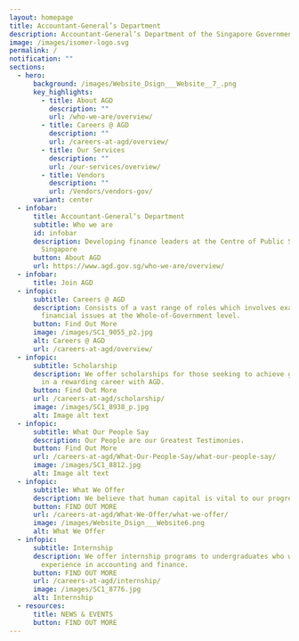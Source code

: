 ```yaml
---
layout: homepage
title: Accountant-General’s Department
description: Accountant-General’s Department of the Singapore Government
image: /images/isomer-logo.svg
permalink: /
notification: ""
sections:
  - hero:
      background: /images/Website_Dsign___Website__7_.png
      key_highlights:
        - title: About AGD
          description: ""
          url: /who-we-are/overview/
        - title: Careers @ AGD
          description: ""
          url: /careers-at-agd/overview/
        - title: Our Services
          description: ""
          url: /our-services/overview/
        - title: Vendors
          description: ""
          url: /Vendors/vendors-gov/
      variant: center
  - infobar:
      title: Accountant-General’s Department
      subtitle: Who we are
      id: infobar
      description: Developing finance leaders at the Centre of Public Sector Finance,
        Singapore
      button: About AGD
      url: https://www.agd.gov.sg/who-we-are/overview/
  - infobar:
      title: Join AGD
  - infopic:
      subtitle: Careers @ AGD
      description: Consists of a vast range of roles which involves examining
        financial issues at the Whole-of-Government level.
      button: Find Out More
      image: /images/SC1_9055_p2.jpg
      alt: Careers @ AGD
      url: /careers-at-agd/overview/
  - infopic:
      subtitle: Scholarship
      description: We offer scholarships for those seeking to achieve greater heights
        in a rewarding career with AGD.
      button: Find Out More
      url: /careers-at-agd/scholarship/
      image: /images/SC1_8938_p.jpg
      alt: Image alt text
  - infopic:
      subtitle: What Our People Say
      description: Our People are our Greatest Testimonies.
      button: Find Out More
      url: /careers-at-agd/What-Our-People-Say/what-our-people-say/
      image: /images/SC1_8812.jpg
      alt: Image alt text
  - infopic:
      subtitle: What We Offer
      description: We believe that human capital is vital to our progress.
      button: FIND OUT MORE
      url: /careers-at-agd/What-We-Offer/what-we-offer/
      image: /images/Website_Dsign___Website6.png
      alt: What We Offer
  - infopic:
      subtitle: Internship
      description: We offer internship programs to undergraduates who wish to gain
        experience in accounting and finance.
      button: FIND OUT MORE
      url: /careers-at-agd/internship/
      image: /images/SC1_8776.jpg
      alt: Internship
  - resources:
      title: NEWS & EVENTS
      button: FIND OUT MORE
---
```

